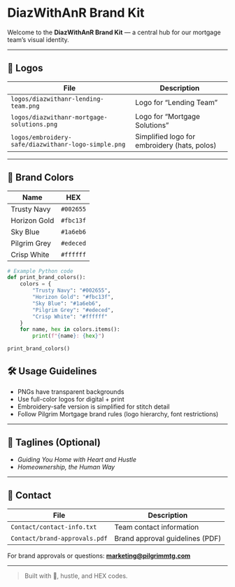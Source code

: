 # DiazWithAnR Brand Kit

Welcome to the **DiazWithAnR Brand Kit** — a central hub for our mortgage team’s visual identity.

---

## 🔹 Logos

| File | Description |
|------|-------------|
| `logos/diazwithanr-lending-team.png` | Logo for “Lending Team” |
| `logos/diazwithanr-mortgage-solutions.png` | Logo for “Mortgage Solutions” |
| `logos/embroidery-safe/diazwithanr-logo-simple.png` | Simplified logo for embroidery (hats, polos) |

---

## 🎨 Brand Colors

| Name         | HEX       |
|--------------|-----------|
| Trusty Navy  | `#002655` |
| Horizon Gold | `#fbc13f` |
| Sky Blue     | `#1a6eb6` |
| Pilgrim Grey | `#edeced` |
| Crisp White  | `#ffffff` |

```python
# Example Python code
def print_brand_colors():
    colors = {
        "Trusty Navy": "#002655",
        "Horizon Gold": "#fbc13f",
        "Sky Blue": "#1a6eb6",
        "Pilgrim Grey": "#edeced",
        "Crisp White": "#ffffff"
    }
    for name, hex in colors.items():
        print(f"{name}: {hex}")

print_brand_colors()
```

## 🛠️ Usage Guidelines

- PNGs have transparent backgrounds
- Use full-color logos for digital + print
- Embroidery-safe version is simplified for stitch detail
- Follow Pilgrim Mortgage brand rules (logo hierarchy, font restrictions)

---

## 📍 Taglines (Optional)

- *Guiding You Home with Heart and Hustle*
- *Homeownership, the Human Way*

---

## 📎 Contact

| File | Description |
|------|-------------|
| `Contact/contact-info.txt` | Team contact information |
| `Contact/brand-approvals.pdf` | Brand approval guidelines (PDF) |

For brand approvals or questions:
**marketing@pilgrimmtg.com**

---
> Built with 💼, hustle, and HEX codes.
